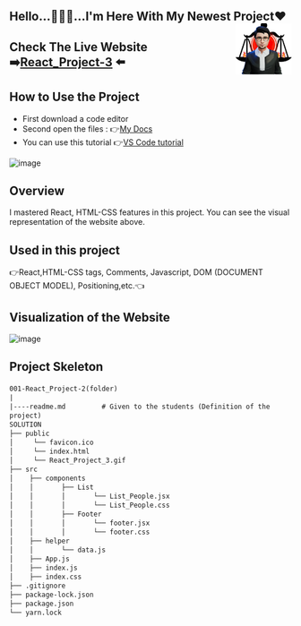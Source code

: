 ## Hello...🙋🏻‍♂️...I'm Here With My Newest Project❤<img align="right" src="https://github.com/Muka6363/PROJELER_MK/blob/main/Images/avatar_2-removebg-preview.png"  width="100px">
## Check The Live Website :arrow_right:[React_Project-3](https://muka6363.github.io/React_Project-3/) :arrow_left:
## How to Use the Project
+ First download a code editor
+ Second open the files : :point_right:[My Docs](https://muka6363.github.io/React_Project-3/)
+ You can use this tutorial :point_right:[VS Code tutorial](https://www.youtube.com/watch?v=fJEbVCrEMSE)

![image](![image](https://user-images.githubusercontent.com/101215803/197378919-de19b60b-3888-477b-8584-1266a62f314f.png))

## Overview
I mastered React, HTML-CSS features in this project. You can see the visual representation of the website above.
## Used in this project
:point_right:React,HTML-CSS tags, Comments, Javascript, DOM (DOCUMENT OBJECT MODEL), Positioning,etc.:point_left:



## Visualization of the Website
![image](https://github.com/Muka6363/React_Project-3/blob/main/public/React_Project-3.gif)


## Project Skeleton

```
001-React_Project-2(folder)
|
|----readme.md         # Given to the students (Definition of the project)
SOLUTION
├── public
│     └── favicon.ico
│     └── index.html
│     └── React_Project_3.gif
├── src
│    ├── components
│    │       ├── List
│    │       │       └── List_People.jsx
│    │       │       └── List_People.css
│    │       ├── Footer
│    │       │       └── footer.jsx
│    │       │       └── footer.css
│    ├── helper
│    │       └── data.js
│    ├── App.js
│    ├── index.js
│    ├── index.css
├── .gitignore
├── package-lock.json
├── package.json
└── yarn.lock
```




